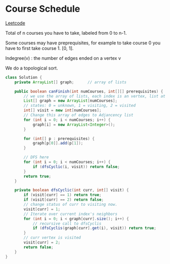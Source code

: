 # Course Schedule

[Leetcode](https://leetcode.com/problems/course-schedule/)

Total of n courses you have to take, labeled from 0 to n-1.

Some courses may have preprequisites, for example to take course 0 you have to first take course 1. [0, 1].

Indegree(v) : the number of edges ended on a vertex v


We do a topological sort.

```java
class Solution {
    private ArrayList[] graph;      // array of lists

    public boolean canFinish(int numCourses, int[][] prerequisites) {
        // we use the array of lists, each index is an vertex, list at that index is the vertices going to that vertex
        List[] graph = new ArrayList[numCourses];
        // states: 0 = unknown, 1 = visiting, 2 = visited
        int[] visit = new int[numCourses];
        // Change this array of edges to Adjancency list
        for (int i = 0; i < numCourses; i++) {
            graph[i] = new ArrayList<Integer>();
        }

        for (int[] p : prerequisites) {
            graph[p[0]].add(p[1]);
        }

        // DFS here
        for (int i = 0; i < numCourses; i++) {
            if (dfsCyclic(i, visit)) return false;
        }
        return true;
    }

    private boolean dfsCyclic(int curr, int[] visit) {
        if (visit[curr] == 1) return true;
        if (visit[curr] == 2) return false;
        // change status of curr to visiting now.
        visit[curr] = 1;
        // Iterate over current index's neighbors
        for (int i = 0; i < graph[curr].size(); i++) {
            // recursive call to dfsCyclis
            if (dfsCyclis(graph[curr].get(i), visit)) return true;
        }
        // curr vertex is visited
        visit[curr] = 2;
        return false;
    }
}
```